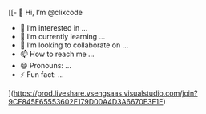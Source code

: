 [[- 👋 Hi, I’m @clixcode
- 👀 I’m interested in ...
- 🌱 I’m currently learning ...
- 💞️ I’m looking to collaborate on ...
- 📫 How to reach me ...
- 😄 Pronouns: ...
- ⚡ Fun fact: ...

<!---
clixcode/clixcode is a ✨ special ✨ repository because its `README.md` (this file) appears on your GitHub profile.
You can click the Preview link to take a look at your changes.
--->
](https://prod.liveshare.vsengsaas.visualstudio.com/join?9CF845E65553602E179D00A4D3A6670E3F1E)
